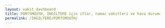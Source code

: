 ```yaml
---
layout: vakit_dashboard
title: PORTSMOUTH, INGILTERE için iftar, namaz vakitleri ve hava durumu - ilçe/eyalet seç
permalink: /INGILTERE/PORTSMOUTH/
---
```


<script type="text/javascript">
  var GLOBAL_COUNTRY = 'INGILTERE';
  var GLOBAL_CITY = 'PORTSMOUTH';
  var GLOBAL_STATE = '';
  var lat = 72;
  var lon = 21;
</script>

